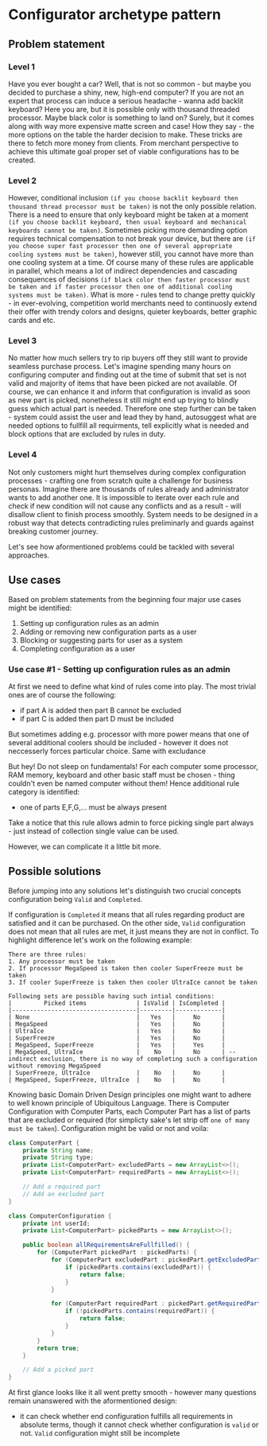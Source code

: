 # Configurator archetype pattern

## Problem statement

### Level 1

Have you ever bought a car? Well, that is not so common - but maybe you decided to purchase a shiny, new, high-end computer?
If you are not an expert that process can induce a serious headache - wanna add backlit keyboard? Here you are,
but it is possible only with thousand threaded processor. Maybe black color is something to land on? Surely,
but it comes along with way more expensive matte screen and case! How they say - the more options on the table the harder decision to make.
These tricks are there to fetch more money from clients. From merchant perspective to achieve this ultimate goal proper set of viable
configurations has to be created.

### Level 2

However, conditional inclusion `(if you choose backlit keyboard then thousand thread processor must be taken)` is not the only possible relation.
There is a need to ensure that only keyboard might be taken at a moment `(if you choose backlit keyboard,
then usual keyboard and mechanical keyboards cannot be taken)`. Sometimes picking more demanding option requires technical compensation to not
break your device, but there are `(if you choose super fast processor then one of several appropriate cooling systems must be taken)`,
however still, you cannot have more than one cooling system at a time. Of course many of these rules are applicable in parallel,
which means a lot of indirect dependencies and cascading consequences of decisions `(if black color then faster processor must be taken and if
faster processor then one of additional cooling systems must be taken)`.
What is more - rules tend to change pretty quickly - in ever-evolving, competition world merchants need to continuosly
extend their offer with trendy colors and designs, quieter keyboards, better graphic cards and etc.

### Level 3

No matter how much sellers try to rip buyers off they still want to provide seamless purchase process.
Let's imagine spending many hours on configuring computer and finding out at the time of submit that set is not valid and majority
of items that have been picked are not available. Of course, we can enhance it and inform that configuration is invalid as soon as
new part is picked, nonetheless it still might end up trying to blindly guess which actual part is needed.
Therefore one step further can be taken - system could assist the user and lead they by hand, autosuggest what are needed options to fullfill all requirments, tell explicitly what is needed and block options that are excluded by rules in duty.

### Level 4

Not only customers might hurt themselves during complex configuration processes - crafting one from scratch quite a challenge for business personas. Imagine there are thousands of rules already and administrator wants to add another one. It is impossible to iterate over each rule and check if new condition will not cause any conflicts and as a result - will disallow client to finish process smoothly. System needs to be designed in a robust way that detects contradicting rules preliminarly and guards against breaking customer journey.

Let's see how aformentioned problems could be tackled with several approaches.


## Use cases

Based on problem statements from the beginning four major use cases might be identified: 

1. Setting up configuration rules as an admin
2. Adding or removing new configuration parts as a user
3. Blocking or suggesting parts for user as a system
4. Completing configuration as a user

### Use case #1 - Setting up configuration rules as an admin

At first we need to define what kind of rules come into play. The most trivial ones are of course the following:

- if part A is added then part B cannot be excluded
- if part C is added then part D must be included

But sometimes adding e.g. processor with more power means that one of several additional coolers should be included - however it does not neccesserly forces particular choice. Same with excludance

But hey! Do not sleep on fundamentals! For each computer some processor, RAM memory, keyboard and other basic staff must be chosen - thing couldn't even be named computer without them! Hence additional rule category is identified:

- one of parts E,F,G,... must be always present

Take a notice that this rule allows admin to force picking single part always - just instead of collection single value can be used.

However, we can complicate it a little bit more. 

## Possible solutions

Before jumping into any solutions let's distinguish two crucial concepts configuration being `Valid` and `Completed`. 

If configuration is `Completed` it means that all rules regarding product are satisfied and it can be purchased. On the other side, `Valid` configuration does not mean that all rules are met, it just means they are not in conflict. To highlight difference let's work on the following example:

```
There are three rules: 
1. Any processor must be taken
2. If processor MegaSpeed is taken then cooler SuperFreeze must be taken
3. If cooler SuperFreeze is taken then cooler UltraIce cannot be taken

Following sets are possible having such intial conditions: 
|         Picked items              | IsValid | IsCompleted |
|-----------------------------------|---------|-------------|
| None                              |   Yes   |     No      |
| MegaSpeed                         |   Yes   |     No      |
| UltraIce                          |   Yes   |     No      |
| SuperFreeze                       |   Yes   |     No      |
| MegaSpeed, SuperFreeze            |   Yes   |     Yes     |
| MegaSpeed, UltraIce               |    No   |     No      | -- indirect exclusion, there is no way of completing such a configuration without removing MegaSpeed
| SuperFreeze, UltraIce             |    No   |     No      |
| MegaSpeed, SuperFreeze, UltraIce  |    No   |     No      |
```

Knowing basic Domain Driven Design principles one might want to adhere to well known principle of Ubiquitous Language. There is Computer Configuration with Computer Parts, each Computer Part has a list of parts that are excluded or required (for simplicty sake's let strip off `one of many must be taken`). Configuration might be valid or not and voila:

```java
class ComputerPart {
    private String name;
    private String type;
    private List<ComputerPart> excludedParts = new ArrayList<>();
    private List<ComputerPart> requiredParts = new ArrayList<>();

    // Add a required part
    // Add an excluded part
}

class ComputerConfiguration {
    private int userId;
    private List<ComputerPart> pickedParts = new ArrayList<>();

    public boolean allRequirementsAreFullfilled() {
        for (ComputerPart pickedPart : pickedParts) {
            for (ComputerPart excludedPart : pickedPart.getExcludedParts()) {
                if (pickedParts.contains(excludedPart)) {
                    return false;
                }
            }

            for (ComputerPart requiredPart : pickedPart.getRequiredParts()) {
                if (!pickedParts.contains(requiredPart)) {
                    return false;
                }
            }
        }
        return true;
    }

    // Add a picked part
}
```

At first glance looks like it all went pretty smooth - however many questions remain unanswered with the aformentioned design:
* it can check whether end configuration fulfills all requirements in absolute terms, though it cannot check whether configuration is `valid` or not. `Valid` configuration might still be incomplete